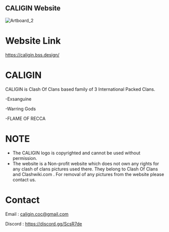 
## CALIGIN Website
![Artboard_2](https://user-images.githubusercontent.com/106477770/170872874-bafdf48b-1661-4915-99a7-aad39ecdbe99.png)


# Website Link
https://caligin.bss.design/


# CALIGIN
CALIGIN is Clash Of Clans based family of 3 International Packed Clans. 

-Exsanguine

-Warring Gods

-FLAME OF RECCA




# NOTE 

- The CALIGIN logo is copyrighted and cannot be used without permission.
- The website is a Non-profit website which does not own any rights for any clash of clans pictures used there. They belong to Clash Of Clans and Clashwiki.com . For removal of any pictures from the website please contact us.

# Contact

Email : caligin.coc@gmail.com

Discord : https://discord.gg/ScsR7de 